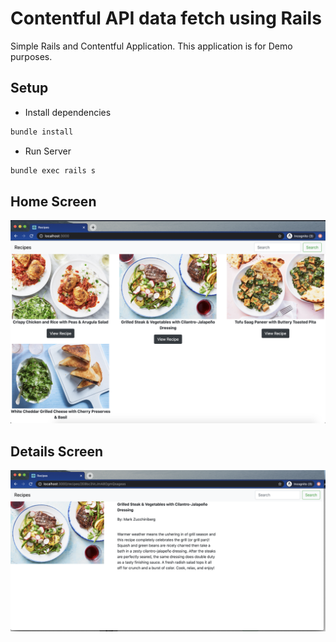 # Contentful API data fetch using Rails

Simple Rails and Contentful Application.
This application is for Demo purposes.


## Setup

* Install dependencies

```bash
bundle install
```

* Run Server

```bash
bundle exec rails s
```


## Home Screen
![Homne Screen](https://github.com/nilay/recipe-demo/blob/master/home.png?raw=true)

## Details Screen
![Homne Screen](https://github.com/nilay/recipe-demo/blob/master/details.png?raw=true)
